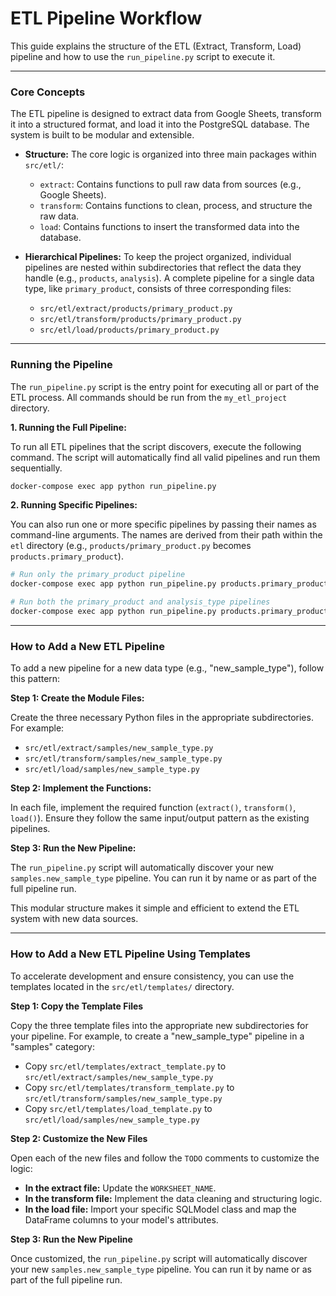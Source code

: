 # ETL Pipeline Workflow

This guide explains the structure of the ETL (Extract, Transform, Load) pipeline and how to use the `run_pipeline.py` script to execute it.

---

### Core Concepts

The ETL pipeline is designed to extract data from Google Sheets, transform it into a structured format, and load it into the PostgreSQL database. The system is built to be modular and extensible.

*   **Structure:** The core logic is organized into three main packages within `src/etl/`:
    *   `extract`: Contains functions to pull raw data from sources (e.g., Google Sheets).
    *   `transform`: Contains functions to clean, process, and structure the raw data.
    *   `load`: Contains functions to insert the transformed data into the database.

*   **Hierarchical Pipelines:** To keep the project organized, individual pipelines are nested within subdirectories that reflect the data they handle (e.g., `products`, `analysis`). A complete pipeline for a single data type, like `primary_product`, consists of three corresponding files:
    *   `src/etl/extract/products/primary_product.py`
    *   `src/etl/transform/products/primary_product.py`
    *   `src/etl/load/products/primary_product.py`

---

### Running the Pipeline

The `run_pipeline.py` script is the entry point for executing all or part of the ETL process. All commands should be run from the `my_etl_project` directory.

**1. Running the Full Pipeline:**

To run all ETL pipelines that the script discovers, execute the following command. The script will automatically find all valid pipelines and run them sequentially.

```bash
docker-compose exec app python run_pipeline.py
```

**2. Running Specific Pipelines:**

You can also run one or more specific pipelines by passing their names as command-line arguments. The names are derived from their path within the `etl` directory (e.g., `products/primary_product.py` becomes `products.primary_product`).

```bash
# Run only the primary_product pipeline
docker-compose exec app python run_pipeline.py products.primary_product

# Run both the primary_product and analysis_type pipelines
docker-compose exec app python run_pipeline.py products.primary_product analysis.analysis_type
```

---

### How to Add a New ETL Pipeline

To add a new pipeline for a new data type (e.g., "new_sample_type"), follow this pattern:

**Step 1: Create the Module Files:**

Create the three necessary Python files in the appropriate subdirectories. For example:

*   `src/etl/extract/samples/new_sample_type.py`
*   `src/etl/transform/samples/new_sample_type.py`
*   `src/etl/load/samples/new_sample_type.py`

**Step 2: Implement the Functions:**

In each file, implement the required function (`extract()`, `transform()`, `load()`). Ensure they follow the same input/output pattern as the existing pipelines.

**Step 3: Run the New Pipeline:**

The `run_pipeline.py` script will automatically discover your new `samples.new_sample_type` pipeline. You can run it by name or as part of the full pipeline run.

This modular structure makes it simple and efficient to extend the ETL system with new data sources.

---

### How to Add a New ETL Pipeline Using Templates

To accelerate development and ensure consistency, you can use the templates located in the `src/etl/templates/` directory.

**Step 1: Copy the Template Files**

Copy the three template files into the appropriate new subdirectories for your pipeline. For example, to create a "new_sample_type" pipeline in a "samples" category:

*   Copy `src/etl/templates/extract_template.py` to `src/etl/extract/samples/new_sample_type.py`
*   Copy `src/etl/templates/transform_template.py` to `src/etl/transform/samples/new_sample_type.py`
*   Copy `src/etl/templates/load_template.py` to `src/etl/load/samples/new_sample_type.py`

**Step 2: Customize the New Files**

Open each of the new files and follow the `TODO` comments to customize the logic:

*   **In the extract file:** Update the `WORKSHEET_NAME`.
*   **In the transform file:** Implement the data cleaning and structuring logic.
*   **In the load file:** Import your specific SQLModel class and map the DataFrame columns to your model's attributes.

**Step 3: Run the New Pipeline**

Once customized, the `run_pipeline.py` script will automatically discover your new `samples.new_sample_type` pipeline. You can run it by name or as part of the full pipeline run.
